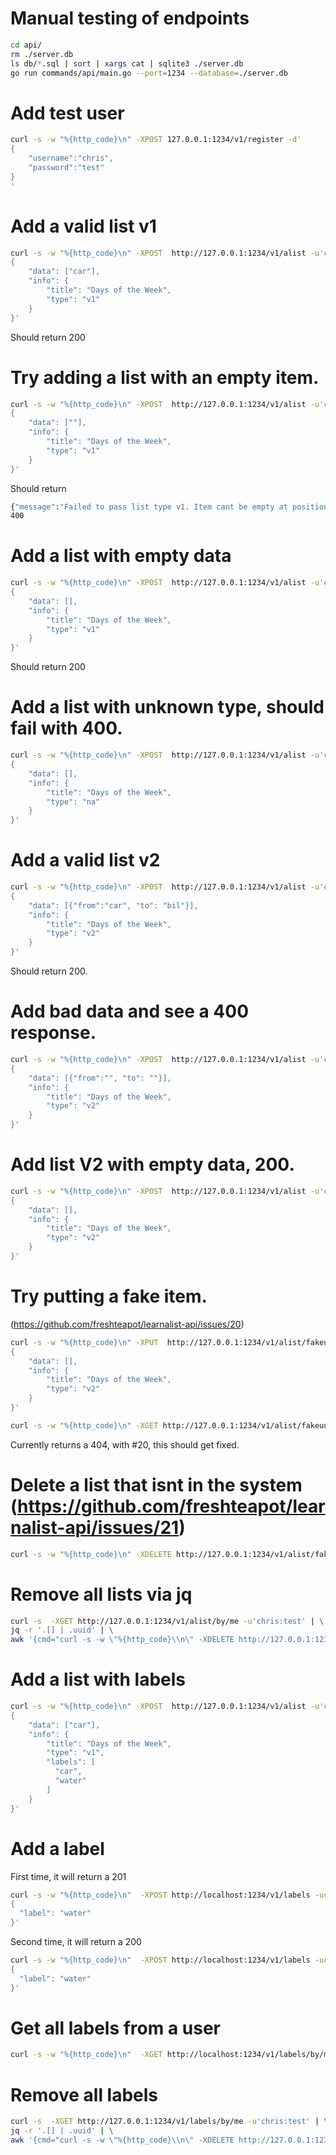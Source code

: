 # Manual testing of endpoints

```sh
cd api/
rm ./server.db
ls db/*.sql | sort | xargs cat | sqlite3 ./server.db
go run commands/api/main.go --port=1234 --database=./server.db
```

# Add test user
```sh
curl -s -w "%{http_code}\n" -XPOST 127.0.0.1:1234/v1/register -d'
{
    "username":"chris",
    "password":"test"
}
'
```

# Add a valid list v1
```sh
curl -s -w "%{http_code}\n" -XPOST  http://127.0.0.1:1234/v1/alist -u'chris:test' -d'
{
    "data": ["car"],
    "info": {
        "title": "Days of the Week",
        "type": "v1"
    }
}'
```
Should return 200


# Try adding a list with an empty item.
```sh
curl -s -w "%{http_code}\n" -XPOST  http://127.0.0.1:1234/v1/alist -u'chris:test' -d'
{
    "data": [""],
    "info": {
        "title": "Days of the Week",
        "type": "v1"
    }
}'
```
Should return
```sh
{"message":"Failed to pass list type v1. Item cant be empty at position 0"}
400
```

# Add a list with empty data
```sh
curl -s -w "%{http_code}\n" -XPOST  http://127.0.0.1:1234/v1/alist -u'chris:test' -d'
{
    "data": [],
    "info": {
        "title": "Days of the Week",
        "type": "v1"
    }
}'
```
Should return 200


# Add a list with unknown type, should fail with 400.
```sh
curl -s -w "%{http_code}\n" -XPOST  http://127.0.0.1:1234/v1/alist -u'chris:test' -d'
{
    "data": [],
    "info": {
        "title": "Days of the Week",
        "type": "na"
    }
}'
```

# Add a valid list v2
```sh
curl -s -w "%{http_code}\n" -XPOST  http://127.0.0.1:1234/v1/alist -u'chris:test' -d'
{
    "data": [{"from":"car", "to": "bil"}],
    "info": {
        "title": "Days of the Week",
        "type": "v2"
    }
}'
```
Should return 200.


# Add bad data and see a 400 response.
```sh
curl -s -w "%{http_code}\n" -XPOST  http://127.0.0.1:1234/v1/alist -u'chris:test' -d'
{
    "data": [{"from":"", "to": ""}],
    "info": {
        "title": "Days of the Week",
        "type": "v2"
    }
}'
```

# Add list V2 with empty data, 200.
```sh
curl -s -w "%{http_code}\n" -XPOST  http://127.0.0.1:1234/v1/alist -u'chris:test' -d'
{
    "data": [],
    "info": {
        "title": "Days of the Week",
        "type": "v2"
    }
}'
```

# Try putting a fake item.
(https://github.com/freshteapot/learnalist-api/issues/20)
```sh
curl -s -w "%{http_code}\n" -XPUT  http://127.0.0.1:1234/v1/alist/fakeuuid123 -u'chris:test' -d'
{
    "data": [],
    "info": {
        "title": "Days of the Week",
        "type": "v2"
    }
}'
```

```sh
curl -s -w "%{http_code}\n" -XGET http://127.0.0.1:1234/v1/alist/fakeuuid123 -u'chris:test'
```
Currently returns a 404, with #20, this should get fixed.


# Delete a list that isnt in the system (https://github.com/freshteapot/learnalist-api/issues/21)
```sh
curl -s -w "%{http_code}\n" -XDELETE http://127.0.0.1:1234/v1/alist/fakeuuid123 -u'chris:test'
```

# Remove all lists via jq
```sh
curl -s  -XGET http://127.0.0.1:1234/v1/alist/by/me -u'chris:test' | \
jq -r '.[] | .uuid' | \
awk '{cmd="curl -s -w \"%{http_code}\\n\" -XDELETE http://127.0.0.1:1234/v1/alist/"$1" -u'chris:test'";print(cmd);system(cmd)}'
```

# Add a list with labels
```sh
curl -s -w "%{http_code}\n" -XPOST  http://127.0.0.1:1234/v1/alist -u'chris:test' -d'
{
    "data": ["car"],
    "info": {
        "title": "Days of the Week",
        "type": "v1",
        "labels": [
          "car",
          "water"
        ]
    }
}'
```


# Add a label
First time, it will return a 201
```sh
curl -s -w "%{http_code}\n"  -XPOST http://localhost:1234/v1/labels -uchris:test -d'
{
  "label": "water"
}'
```

Second time, it will return a 200
```sh
curl -s -w "%{http_code}\n"  -XPOST http://localhost:1234/v1/labels -uchris:test -d'
{
  "label": "water"
}'
```

# Get all labels from a user
```sh
curl -s -w "%{http_code}\n"  -XGET http://localhost:1234/v1/labels/by/me -u'chris:test'
```

# Remove all labels
```sh
curl -s  -XGET http://127.0.0.1:1234/v1/labels/by/me -u'chris:test' | \
jq -r '.[] | .uuid' | \
awk '{cmd="curl -s -w \"%{http_code}\\n\" -XDELETE http://127.0.0.1:1234/v1/labels/"$1" -u'chris:test'";print(cmd);system(cmd)}'
```
